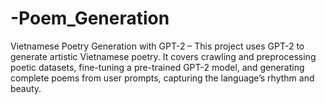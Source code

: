 # -Poem_Generation
Vietnamese Poetry Generation with GPT-2 – This project uses GPT-2 to generate artistic Vietnamese poetry. It covers crawling and preprocessing poetic datasets, fine-tuning a pre-trained GPT-2 model, and generating complete poems from user prompts, capturing the language’s rhythm and beauty.
